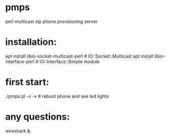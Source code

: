 # pmps
perl multicast sip phone provisioning server

# installation:
apt install libio-socket-multicast-perl # IO::Socket::Multicast
apt install libio-interface-perl # IO::Interface::Simple module

# first start:
./pmps.pl -v -v # reboot phone and see led lights

# any questions:
wireshark &
